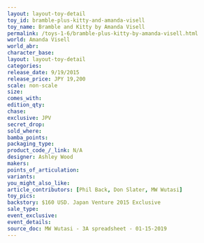 ```yaml
---
layout: layout-toy-detail 
toy_id: bramble-plus-kitty-and-amanda-visell
toy_name: Bramble and Kitty by Amanda Visell
permalink: /toys-1-6/bramble-plus-kitty-by-amanda-visell.html
world: Amanda Visell
world_abr: 
character_base: 
layout: layout-toy-detail
categories: 
release_date: 9/19/2015
release_price: JPY 19,200 
scale: non-scale
size: 
comes_with: 
edition_qty: 
chase: 
exclusive: JPV
secret_drop: 
sold_where: 
bamba_points: 
packaging_type: 
product_code_/_link: N/A
designer: Ashley Wood
makers: 
points_of_articulation: 
variants: 
you_might_also_like: 
article_contributors: [Phil Back, Don Slater, MW Wutasi]
toy_pics: 
backstory: $160 USD. Japan Venture 2015 Exclusive
sale_type: 
event_exclusive: 
event_details: 
source_doc: MW Wutasi - 3A spreadsheet - 01-15-2019
---
```

